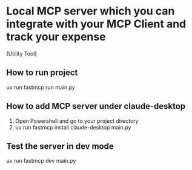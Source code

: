 # Local MCP server which you can integrate with your MCP Client and track your expense
(Utility Tool)

## How to run project
uv run fastmcp run main.py


## How to add MCP server under claude-desktop
1) Open Powershell and go to your project directory
2) uv run fastmcp install claude-desktop main.py


## Test the server in dev mode
uv run fastmcp dev main.py
